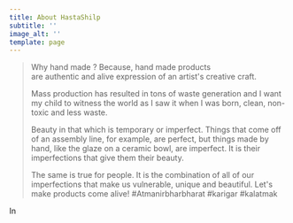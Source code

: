 ```yaml
---
title: About HastaShilp
subtitle: ''
image_alt: ''
template: page
---
```

> Why hand made ?
> Because, hand made products are authentic and alive expression of an artist's creative craft.
>
>
> Mass production has resulted in tons of waste generation and I want my child to witness the world as I saw it when I was born, clean, non-toxic and less waste.
>
>
> Beauty in that which is temporary or imperfect. Things that come off of an assembly line, for example, are perfect, but things made by hand, like the glaze on a ceramic bowl, are imperfect. It is their imperfections that give them their beauty.
>
>
> The same is true for people. It is the combination of all of our imperfections that make us vulnerable, unique and beautiful. Let's make products come alive! #Atmanirbharbharat #karigar #kalatmak

In

